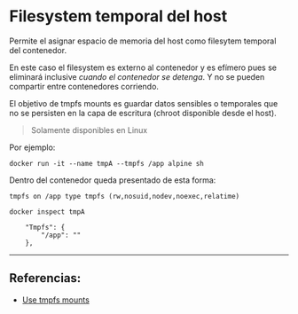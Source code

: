 
# Filesystem temporal del host

Permite el asignar espacio de memoria del host como filesytem temporal del contenedor.

En este caso el filesystem es externo al contenedor y es efímero pues se eliminará inclusive _cuando el contenedor se detenga_. Y no se pueden compartir entre contenedores corriendo.

El objetivo de tmpfs mounts es guardar datos sensibles o temporales que no se persisten en la capa de escritura (chroot disponible desde el host).  

> Solamente disponibles en Linux

Por ejemplo:

```
docker run -it --name tmpA --tmpfs /app alpine sh
```

Dentro del contenedor queda presentado de esta forma:

```
tmpfs on /app type tmpfs (rw,nosuid,nodev,noexec,relatime)
```

```
docker inspect tmpA

    "Tmpfs": {
        "/app": ""
    },
```

---

## Referencias:

- [Use tmpfs mounts](https://docs.docker.com/storage/tmpfs/)